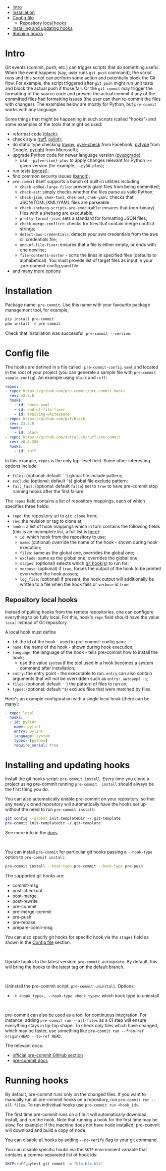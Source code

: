 * [Intro](#intro)
* [Installation](#install)
* [Config file](#config)
  * [Repository local hooks](#local-hooks)
* [Installing and updating hooks](#hooks-management)
* [Running hooks](#running-hooks)



<a id="intro"></a>
# Intro

Git events (commit, push, etc.) can trigger scripts that do something useful. When the event happens (say, user runs 
`git push` command), the script runs and this script can perform some action and potentially block the Git flow.
For example, the script triggered after `git push` might run unit tests and block the actual push if those fail. 
Or the `git commit` may trigger the formatting of the source code and prevent the actual commit if any of the committed 
files had formatting issues (the user can then re-commit the files with changes). The examples below are mostly for Python, 
but `pre-commit` works with any language.

Some things that might be happening in such scripts (called "hooks") and some examples of the tools that might be used:
* reformat code ([black](https://github.com/psf/black));
* check style ([ruff](https://github.com/astral-sh/ruff), [pylint](https://github.com/pylint-dev/pylint));
* do static type checking ([mypy](https://github.com/python/mypy),
[pyre-check](https://github.com/facebook/pyre-check) from Facebook, [pytype](https://github.com/google/pytype/) from Google,
[pyright](https://github.com/microsoft/pyright) from Microsoft);
* upgrade Python code for newer language version ([pyupgrade](https://github.com/asottile/pyupgrade));
  * use `--py{version}-plus` to apply changes relevant for Python >= given version (for example, `--py38-plus`);
* run tests ([pytest](https://github.com/pytest-dev/pytest));
* find common security issues ([bandit](https://github.com/PyCQA/bandit));
* `pre-commit` itself supports a bunch of built-in utilities including:
  * `check-added-large-files`: prevents giant files from being committed; 
  * `check-ast`: simply checks whether the files parse as valid Python;
  * `check-json`, `chek-toml`, `chek-xml`, `chek-yaml`: checks that JSON/TOML/XML/YAML files are parseable
  * `check-shebang-scripts-are-executable`: ensures that (non-binary) files with a shebang are executable;
  * `pretty-format-json`: sets a standard for formatting JSON files;
  * `check-merge-conflict`: checks for files that contain merge conflict strings;
  * `detect-aws-credentials`: detects *your* aws credentials from the aws cli credentials file;
  * `end-of-file-fixer`: ensures that a file is either empty, or ends with one newline;
  * `file-contents-sorter` - sorts the lines in specified files (defaults to alphabetical).
You must provide list of target files as input in your .pre-commit-config.yaml file
* and [many more options](https://pre-commit.com/hooks.html)



<a id="install"></a>
# Installation

Package name: `pre-commit`. Use this name with your favourite package management tool, for example,
```bash
pip install pre-commit
pdm install -d pre-commit
```

Check that installation was successful: `pre-commit --version`.



<a id="config"></a>
# Config file

The hooks are defined in a file called `.pre-commit-config.yaml` and located in the root of your project (you can 
generate a sample file with `pre-commit sample-config`). An example using `black` and `ruff`:
```yaml
repos:
- repo: https://github.com/pre-commit/pre-commit-hooks
  rev: v2.3.0
  hooks:
    - id: check-yaml
    - id: end-of-file-fixer
    - id: trailing-whitespace
- repo: https://github.com/psf/black
  rev: 23.7.0
  hooks:
    - id: black
- repo: https://github.com/astral-sh/ruff-pre-commit
  rev: v0.0.280
  hooks:
    - id: ruff
```

In this example, `repos` is the only top-level field. Some other interesting options include:
* `files`: (optional: default `''`) global file include pattern;
* `exclude`: (optional: default `^$`) global file exclude pattern;
* `fail_fast`: (optional: default `false`) set to `true` to have pre-commit stop running hooks after the first failure.

The `repos` field contains a list of repository mappings, each of which specifies three fields:
* `repo`: the repository url to `git clone` from;
* `rev`: the revision or tag to clone at;
* `hooks`: a list of hook mappings which in turn contains the following fields (this is an incomplete list, a
full list is [here](https://pre-commit.com/#pre-commit-configyaml---hooks)):
  * `id`: which hook from the repository to use;
  * `name`: (optional) override the name of the hook - shown during hook execution;
  * `files`: same as the global one, overrides the global one;
  * `exclude`: same as the global one, overrides the global one;
  * `stages`: (optional) selects which [git hook(s)](#git-hooks-list) to run for;
  * `verbose`: (optional) if `true`, forces the output of the hook to be printed even when the hook passes;
  * `log_file`: (optional) if present, the hook output will additionally be written to a file when the hook fails or 
`verbose` is `true`.

  
<a id="local-hooks"></a>
## Repository local hooks
Instead of pulling hooks from the remote repositories, one can configure everything to be fully local. For this,
hook's `repo` field should have the value `local` instead of Git repository.

A local hook must define
* `id`: the id of the hook - used in pre-commit-config.yam;
* `name`: the name of the hook - shown during hook execution;
* `language`: the language of the hook - tells pre-commit how to install the hook;
  * use the value `system` if the tool used in a hook becomes a system command after installation;
* `entry`: the entry point - the executable to run. `entry` can also contain arguments that will not be overridden 
such as `entry: autopep8 -i`;
* `files`: (optional: default `''`) the pattern of files to run on;
* `types`: (optional: default `^$`) exclude files that were matched by files.

Here's an example configuration with a single local hook (there can be many):
```yaml
- repo: local
  hooks:
  - id: pylint
    name: pylint
    entry: pylint
    language: system
    types: [python]
    require_serial: true
```



<a id="hooks-management"></a>
# Installing and updating hooks

Install the git hooks script: `pre-commit install`. Every time you clone a project using pre-commit running `pre-commit 
install` should always be the first thing you do.

You can also automatically enable pre-commit on your repository, so that any newly cloned repository will automatically 
have the hooks set up without the need to run `pre-commit install`:
```bash
git config --global init.templateDir ~/.git-template
pre-commit init-templatedir ~/.git-template
```

See more info in the [docs](https://pre-commit.com/#automatically-enabling-pre-commit-on-repositories).

<br/>

You can install `pre-commit` for particular git hooks passing a `--hook-type` option to `pre-commit install`:
```bash
pre-commit install --hook-type pre-commit --hook-type pre-push
```

<a id="git-hooks-list"></a>
The supported git hooks are:
* commit-msg
* post-checkout
* post-merge
* post-rewrite
* pre-commit
* pre-merge-commit
* pre-push
* pre-rebase
* prepare-comit-msg

You can also specify git hooks for specific hook via the `stages` field as shown in the [Config file](#config) section.

<br/>

Update hooks to the latest version: `pre-commit autoupdate`. By default, this will bring the hooks to the latest tag on the default branch.

<br/>

Uninstall the pre-commit script: `pre-commit uninstall`. Options:
* `-t <hook_type>, --hook-type <hook_type>`: which hook type to uninstall

<br/>

pre-commit can also be used as a tool for continuous integration. For instance, adding `pre-commit run --all-files` as
a CI step will ensure everything stays in tip-top shape. To check only files which have changed, which may be faster, 
use something like `pre-commit run --from-ref origin/HEAD --to-ref HEAD`.

The relevant docs:
* [official pre-commit GitHub section](https://github.com/pre-commit/action)
* [pre-commit docs](https://pre-commit.com/#github-actions-example)



<a id="running-hooks"></a>
# Running hooks
By default, pre-commit runs only on the changed files.
If you want to manually run all pre-commit hooks on a repository, run `pre-commit run --all-files`. 
To run individual hooks use `pre-commit run <hook_id>`.

The first time pre-commit runs on a file it will automatically download, install, and run the hook. Note that running a 
hook for the first time may be slow. For example: If the machine does not have node installed, pre-commit will download 
and build a copy of node.

You can disable all hooks by adding `--no-verify` flag to your git command.

You can disable specific hooks via the `SKIP` environment variable that contains a comma-separated list of hook ids:
```bash
SKIP=ruff,pytest git commit -m "bla-bla-bla"
```
